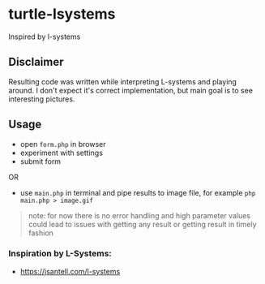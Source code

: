# turtle-lsystems
Inspired by l-systems

## Disclaimer
Resulting code was written while interpreting L-systems and playing around. I don't expect it's correct 
implementation, but main goal is to see interesting pictures.

## Usage
- open ```form.php``` in browser
- experiment with settings
- submit form

OR

- use ```main.php``` in terminal and pipe results to image file, for example `php main.php > image.gif`

> note:
for now there is no error handling and high parameter values could lead to issues with getting any result or getting result in timely fashion

### Inspiration by L-Systems: 
- https://jsantell.com/l-systems

